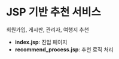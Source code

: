 # JSP 기반 추천 서비스

회원가입, 게시판, 관리자, 여행지 추천

- **index.jsp**: 진입 페이지  
- **recommend_process.jsp**: 추천 로직 처리
